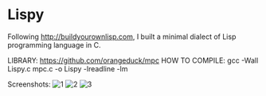 # Lispy
Following http://buildyourownlisp.com, I built a minimal dialect of Lisp programming language in C.

LIBRARY: https://github.com/orangeduck/mpc
HOW TO COMPILE: gcc -Wall Lispy.c mpc.c -o Lispy -lreadline -lm

Screenshots:
![1](1.png)
![2](2.png)
![3](3.png)
